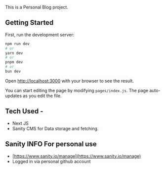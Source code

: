 This is a Personal Blog project.

## Getting Started

First, run the development server:

```bash
npm run dev
# or
yarn dev
# or
pnpm dev
# or
bun dev
```

Open [http://localhost:3000](http://localhost:3000) with your browser to see the result.

You can start editing the page by modifying `pages/index.js`. The page auto-updates as you edit the file.

## Tech Used -

- Next JS
- Sanity CMS for Data storage and fetching.

## Sanity INFO **For personal use**

- [https://www.sanity.io/manage](https://www.sanity.io/manage)
- Logged in via personal github account
